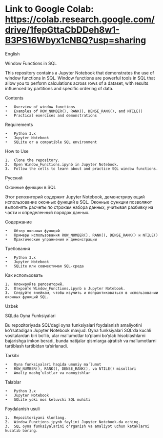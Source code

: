 # Link to Google Colab: https://colab.research.google.com/drive/1fepGttaCbDDeh8w1-B3PS16Wbyx1cNBQ?usp=sharing


English

Window Functions in SQL

This repository contains a Jupyter Notebook that demonstrates the use of window functions in SQL. Window functions are powerful tools in SQL that allow you to perform calculations across rows of a dataset, with results influenced by partitions and specific ordering of data.

Contents

	•	Overview of window functions
	•	Examples of ROW_NUMBER(), RANK(), DENSE_RANK(), and NTILE()
	•	Practical exercises and demonstrations

Requirements

	•	Python 3.x
	•	Jupyter Notebook
	•	SQLite or a compatible SQL environment

How to Use

	1.	Clone the repository.
	2.	Open Window_Functions.ipynb in Jupyter Notebook.
	3.	Follow the cells to learn about and practice SQL window functions.

Русский

Оконные функции в SQL

Этот репозиторий содержит Jupyter Notebook, демонстрирующий использование оконных функций в SQL. Оконные функции позволяют выполнять расчеты по строкам набора данных, учитывая разбивку на части и определенный порядок данных.

Содержание

	•	Обзор оконных функций
	•	Примеры использования ROW_NUMBER(), RANK(), DENSE_RANK() и NTILE()
	•	Практические упражнения и демонстрации

Требования

	•	Python 3.x
	•	Jupyter Notebook
	•	SQLite или совместимая SQL-среда

Как использовать

	1.	Клонируйте репозиторий.
	2.	Откройте Window_Functions.ipynb в Jupyter Notebook.
	3.	Следуйте ячейкам, чтобы изучить и попрактиковаться в использовании оконных функций SQL.

Uzbek

SQLda Oyna Funksiyalari

Bu repozitoriyada SQL’dagi oyna funksiyalari foydalanish amaliyotini ko’rsatadigan Jupyter Notebook mavjud. Oyna funksiyalari SQL’da kuchli vositalardan biri bo’lib, ular ma’lumotlar to‘plami bo‘ylab hisoblashlarni bajarishga imkon beradi, bunda natijalar qismlarga ajratish va ma’lumotlarni tartiblash tartibidan ta’sirlanadi.

Tarkibi

	•	Oyna funksiyalari haqida umumiy ma’lumot
	•	ROW_NUMBER(), RANK(), DENSE_RANK(), va NTILE() misollari
	•	Amaliy mashg’ulotlar va namoyishlar

Talablar

	•	Python 3.x
	•	Jupyter Notebook
	•	SQLite yoki mos keluvchi SQL muhiti

Foydalanish usuli

	1.	Repozitoriyani klonlang.
	2.	Window_Functions.ipynb faylini Jupyter Notebook-da oching.
	3.	SQL oyna funksiyalarini o‘rganish va amaliyot uchun kataklarni kuzatib boring.

